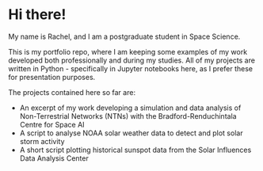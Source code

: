 # Hi there!

My name is Rachel, and I am a postgraduate student in Space Science. 

This is my portfolio repo, where I am keeping some examples of my work developed both professionally and during my studies. All of my projects are written in Python - specifically in Jupyter notebooks here, as I prefer these for presentation purposes.

The projects contained here so far are:

* An excerpt of my work developing a simulation and data analysis of Non-Terrestrial Networks (NTNs) with the Bradford-Renduchintala Centre for Space AI
* A script to analyse NOAA solar weather data to detect and plot solar storm activity
* A short script plotting historical sunspot data from the Solar Influences Data Analysis Center
